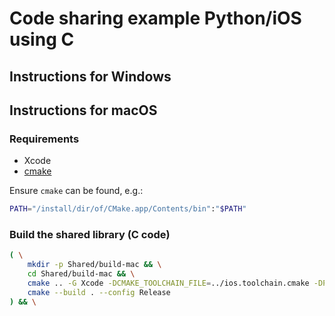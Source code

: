 # Code sharing example Python/iOS using C

## Instructions for Windows

## Instructions for macOS

### Requirements

* Xcode
* [cmake](https://cmake.org/download/#latest)

Ensure `cmake` can be found, e.g.:

```sh
PATH="/install/dir/of/CMake.app/Contents/bin":"$PATH"
```

### Build the shared library (C code)

```sh
( \
    mkdir -p Shared/build-mac && \
    cd Shared/build-mac && \
    cmake .. -G Xcode -DCMAKE_TOOLCHAIN_FILE=../ios.toolchain.cmake -DPLATFORM=OS64COMBINED -DDEPLOYMENT_TARGET=9.0 -DENABLE_STRICT_TRY_COMPILE=1 -DENABLE_VISIBILITY=0 && \
    cmake --build . --config Release
) && \

```
